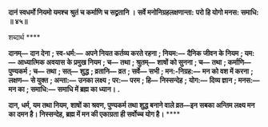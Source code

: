 **दानं स्वधर्मो नियमो यमश्च** **श्रुतं च कर्माणि च सद्व्रतानि ।** **सर्वे मनोनिग्रहलक्षणान्ता:** **परो हि योगो मनस: समाधि: ॥ ४५॥** 

शब्दार्थ **** 

**दानम्—** **दान देना** **; स्व-धर्म:—** **अपने नियत कर्तव्य करते रहना** **; नियम:—** **दैनिक जीवन के नियम** **; यम:—** **आध्यात्मिक अवयास** **के प्रमुख नियम** **; च—** **तथा** **; श्रुतम्—** **शाषों को सुनना** **; च—** **तथा** **; कर्माणि—** **पुण्यकर्म** **; च—** **तथा** **; सत्—** **शुद्ध** **; व्रतानि—** **व्रत** **; सर्वे—** **सभी** **; मन:-निग्रह:—** **मन को वश में करना** **; लक्षण—** **से युक्त** **; अन्ता:—** **उनका लक्ष्य** **; पर:—** **परम** **; हि—** **निस्सन्देह** **;** **योग:—** **दिव्य ज्ञान** **; मनस:—** **मन का** **; समाधि:—** **समाधि में ब्रह्म का ध्यान।** **.** 

**दान, धर्म, यम तथा नियम, शाषों का श्रवण, पुण्यकर्म तथा शुद्ध बनाने वाले व्रत—इन** **सबका अन्तिम लक्ष्य मन का दमन है। निस्सन्देह, ब्रह्म में मन की एकाग्रता ही सर्वोच्च योग है।** **** 